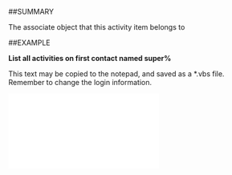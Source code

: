 

##SUMMARY


The associate object that this activity item belongs to



##EXAMPLE

**List all activities on first contact named super%**

This text may be copied to the notepad, and saved as a *.vbs file. Remember to change the login information.

![](../../Examples/vbs/SOActivityListItem.vbs.txt)





